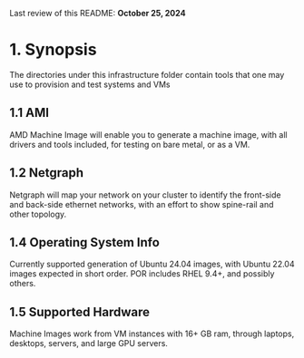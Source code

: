 Last review of this README: **October 25, 2024**

# 1. Synopsis

The directories under this infrastructure folder contain tools that one may use to provision and test systems and VMs

## 1.1 AMI

AMD Machine Image will enable you to generate a machine image, with all drivers and tools included, for testing on bare metal, or as a VM.

## 1.2 Netgraph

Netgraph will map your network on your cluster to identify the front-side and back-side ethernet networks, with an effort to show spine-rail and other topology.

## 1.4 Operating System Info

Currently supported generation of Ubuntu 24.04 images, with Ubuntu 22.04 images expected in short order. POR includes RHEL 9.4+, and possibly others.

## 1.5 Supported Hardware

Machine Images work from VM instances with 16+ GB ram, through laptops, desktops, servers, and large GPU servers.
